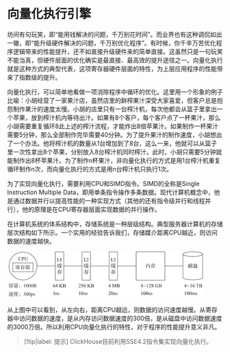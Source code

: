 # 向量化执行引擎

坊间有句玩笑，即“能用钱解决的问题，千万别花时间”。而业界也有这种调侃如出一辙，即“能升级硬件解决的问题，千万别优化程序”。有时候，你千辛万苦优化程序逻辑带来的性能提升，还不如直接升级硬件来的简单直接。这虽然只是一句玩笑不能当真，但硬件层面的优化确实是最直接、最高效的提升途径之一。向量化执行就是这种方式的典型代表，这项寄存器硬件层面的特性，为上层应用程序的性能带来了指数级的提升。

向量化执行，可以简单地看做一项消除程序中循环的优化。这里用一个形象的例子比喻：小胡经营了一家果汁店，虽然店里的鲜榨果汁深受大家喜爱，但客户总是抱怨制作果汁的速度太慢。小胡的店里只有一台榨汁机，每次他都会从篮子里拿出一个苹果，放到榨汁机内等待出汁。如果有8个客户，每个客户点了一杯果汁，那么小胡需要重复循环8此上述的榨汁流程，才能炸出8倍苹果汁。如果制作一杯果汁需要5分钟，那么全部制作完毕需要40分钟。为了提升果汁的制作速度，小胡想出了一个办法。他将榨汁机的数量从1台增加到了8台，这么一来，他就可以从篮子里一次性拿出8个苹果，分别放入8台榨汁机同时榨汁。此时，小胡只需要5分钟就能制作出8杯苹果汁。为了制作n杯果汁，非向量化执行的方式是用1台榨汁机重复循环制作n次，而向量化执行的方式是用n台榨汁机只执行1次。

为了实现向量化执行，需要利用CPU和SIMD指令。SIMD的全称是Single Instruction Multiple Data，即用单条指令操作多条数据。现代计算机概念中，他是通过数据并行以提高性能的一种实现方式（其他的还有指令级并行和线程并行），他的原理是在CPU寄存器层面实现数据的并行操作。

在计算机系统的体系结构中，存储系统是一种层级结构。典型服务器计算机的存储层次结构如下所示。一个实用的经验告诉我们，存储媒介距离CPU越近，则访问数据的速度越快。

![典型服务器计算机的存储层次结构](assets/images/典型服务器计算机的存储层次结构.png)

从上图中可以看到，从左向右，距离CPU越远，则数据的访问速度越慢。从寄存器中访问数据的速度，是从内存访问数据速度的300倍，是从磁盘中访问数据速度的3000万倍。所以利用CPU向量化执行的特性，对于程序的性能提升意义非凡。

> [!tip|label: 提示]
> ClickHouse目前利用SSE4.2指令集实现向量化执行。
